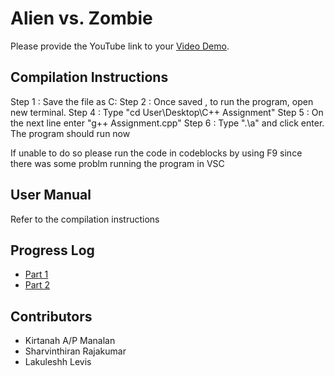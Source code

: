 # Alien vs. Zombie


Please provide the YouTube link to your [Video Demo](https://youtu.be/wX4fQJq9Jgc).

## Compilation Instructions
 
 Step 1 : Save the file as C:
Step 2 : Once saved , to run the program, open new terminal.
Step 4 : Type "cd User\Desktop\C++ Assignment"
Step 5 : On the next line enter "g++ Assignment.cpp"
Step 6 : Type ".\a" and click enter.
The program should run now

If unable to do so please run the code in codeblocks by using F9 since there was some problm running the program in VSC



## User Manual

Refer to the compilation instructions

## Progress Log

- [Part 1](PART1.md)
- [Part 2](PART2.md)

## Contributors

- Kirtanah A/P Manalan
- Sharvinthiran Rajakumar
- Lakuleshh Levis

